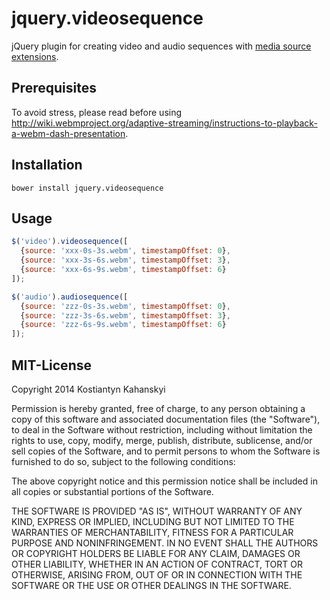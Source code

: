 jquery.videosequence
====================

jQuery plugin for creating video and audio sequences with [media source extensions](https://dvcs.w3.org/hg/html-media/raw-file/tip/media-source/media-source.html).

## Prerequisites

To avoid stress, please read before using http://wiki.webmproject.org/adaptive-streaming/instructions-to-playback-a-webm-dash-presentation.

## Installation

```
bower install jquery.videosequence
```

## Usage

```javascript
$('video').videosequence([
  {source: 'xxx-0s-3s.webm', timestampOffset: 0},
  {source: 'xxx-3s-6s.webm', timestampOffset: 3},
  {source: 'xxx-6s-9s.webm', timestampOffset: 6}
]);

$('audio').audiosequence([
  {source: 'zzz-0s-3s.webm', timestampOffset: 0},
  {source: 'zzz-3s-6s.webm', timestampOffset: 3},
  {source: 'zzz-6s-9s.webm', timestampOffset: 6}
]);
```

## MIT-License

Copyright 2014 Kostiantyn Kahanskyi

Permission is hereby granted, free of charge, to any person obtaining
a copy of this software and associated documentation files (the
"Software"), to deal in the Software without restriction, including
without limitation the rights to use, copy, modify, merge, publish,
distribute, sublicense, and/or sell copies of the Software, and to
permit persons to whom the Software is furnished to do so, subject to
the following conditions:

The above copyright notice and this permission notice shall be
included in all copies or substantial portions of the Software.

THE SOFTWARE IS PROVIDED "AS IS", WITHOUT WARRANTY OF ANY KIND,
EXPRESS OR IMPLIED, INCLUDING BUT NOT LIMITED TO THE WARRANTIES OF
MERCHANTABILITY, FITNESS FOR A PARTICULAR PURPOSE AND
NONINFRINGEMENT. IN NO EVENT SHALL THE AUTHORS OR COPYRIGHT HOLDERS BE
LIABLE FOR ANY CLAIM, DAMAGES OR OTHER LIABILITY, WHETHER IN AN ACTION
OF CONTRACT, TORT OR OTHERWISE, ARISING FROM, OUT OF OR IN CONNECTION
WITH THE SOFTWARE OR THE USE OR OTHER DEALINGS IN THE SOFTWARE.
